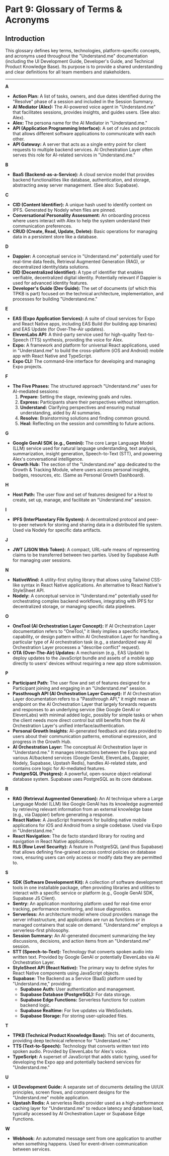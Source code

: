 # Part 9: Glossary of Terms & Acronyms

## Introduction

This glossary defines key terms, technologies, platform-specific concepts, and acronyms used throughout the "Understand.me" documentation (including the UI Development Guide, Developer's Guide, and Technical Product Knowledge Base). Its purpose is to provide a shared understanding and clear definitions for all team members and stakeholders.

---

**A**

*   **Action Plan:** A list of tasks, owners, and due dates identified during the "Resolve" phase of a session and included in the Session Summary.
*   **AI Mediator (Alex):** The AI-powered voice agent in "Understand.me" that facilitates sessions, provides insights, and guides users. (See also: Alex).
*   **Alex:** The persona name for the AI Mediator in "Understand.me."
*   **API (Application Programming Interface):** A set of rules and protocols that allows different software applications to communicate with each other.
*   **API Gateway:** A server that acts as a single entry point for client requests to multiple backend services. AI Orchestration Layer often serves this role for AI-related services in "Understand.me."

**B**

*   **BaaS (Backend-as-a-Service):** A cloud service model that provides backend functionalities like database, authentication, and storage, abstracting away server management. (See also: Supabase).

**C**

*   **CID (Content Identifier):** A unique hash used to identify content on IPFS. Generated by Nodely when files are pinned.
*   **Conversational Personality Assessment:** An onboarding process where users interact with Alex to help the system understand their communication preferences.
*   **CRUD (Create, Read, Update, Delete):** Basic operations for managing data in a persistent store like a database.

**D**

*   **Dappier:** A conceptual service in "Understand.me" potentially used for real-time data feeds, Retrieval Augmented Generation (RAG), or decentralized identity/data solutions.
*   **DID (Decentralized Identifier):** A type of identifier that enables verifiable, decentralized digital identity. Potentially relevant if Dappier is used for advanced identity features.
*   **Developer's Guide (Dev Guide):** The set of documents (of which this TPKB is part) focused on the technical architecture, implementation, and processes for building "Understand.me."

**E**

*   **EAS (Expo Application Services):** A suite of cloud services for Expo and React Native apps, including EAS Build (for building app binaries) and EAS Update (for Over-The-Air updates).
*   **ElevenLabs API:** A third-party service used for high-quality Text-to-Speech (TTS) synthesis, providing the voice for Alex.
*   **Expo:** A framework and platform for universal React applications, used in "Understand.me" to build the cross-platform (iOS and Android) mobile app with React Native and TypeScript.
*   **Expo CLI:** The command-line interface for developing and managing Expo projects.

**F**

*   **The Five Phases:** The structured approach "Understand.me" uses for AI-mediated sessions:
    1.  **Prepare:** Setting the stage, reviewing goals and rules.
    2.  **Express:** Participants share their perspectives without interruption.
    3.  **Understand:** Clarifying perspectives and ensuring mutual understanding, aided by AI summaries.
    4.  **Resolve:** Brainstorming solutions and finding common ground.
    5.  **Heal:** Reflecting on the session and committing to future actions.

**G**

*   **Google GenAI SDK (e.g., Gemini):** The core Large Language Model (LLM) service used for natural language understanding, text analysis, summarization, insight generation, Speech-to-Text (STT), and powering Alex's conversational intelligence.
*   **Growth Hub:** The section of the "Understand.me" app dedicated to the Growth & Tracking Module, where users access personal insights, badges, resources, etc. (Same as Personal Growth Dashboard).

**H**

*   **Host Path:** The user flow and set of features designed for a Host to create, set up, manage, and facilitate an "Understand.me" session.

**I**

*   **IPFS (InterPlanetary File System):** A decentralized protocol and peer-to-peer network for storing and sharing data in a distributed file system. Used via Nodely for specific data artifacts.

**J**

*   **JWT (JSON Web Token):** A compact, URL-safe means of representing claims to be transferred between two parties. Used by Supabase Auth for managing user sessions.

**N**

*   **NativeWind:** A utility-first styling library that allows using Tailwind CSS-like syntax in React Native applications. An alternative to React Native's StyleSheet API.
*   **Nodely:** A conceptual service in "Understand.me" potentially used for orchestrating complex backend workflows, integrating with IPFS for decentralized storage, or managing specific data pipelines.

**O**

*   **OneTool (AI Orchestration Layer Concept):** If AI Orchestration Layer documentation refers to "OneTool," it likely implies a specific interface, capability, or design pattern within AI Orchestration Layer for handling a particular type of AI orchestration task (e.g., a standardized way AI Orchestration Layer processes a "describe conflict" request).
*   **OTA (Over-The-Air) Updates:** A mechanism (e.g., EAS Update) to deploy updates to the JavaScript bundle and assets of a mobile app directly to users' devices without requiring a new app store submission.

**P**

*   **Participant Path:** The user flow and set of features designed for a Participant joining and engaging in an "Understand.me" session.
*   **Passthrough API (AI Orchestration Layer Concept):** If AI Orchestration Layer documentation refers to a "Passthrough API," it might mean an endpoint on the AI Orchestration Layer that largely forwards requests and responses to an underlying service (like Google GenAI or ElevenLabs) with minimal added logic, possibly for simple tasks or when the client needs more direct control but still benefits from the AI Orchestration Layer's unified interface/authentication.
*   **Personal Growth Insights:** AI-generated feedback and data provided to users about their communication patterns, emotional expression, and progress in the Growth Hub.
*   **AI Orchestration Layer:** The conceptual AI Orchestration layer in "Understand.me." It manages interactions between the Expo app and various AI/backend services (Google GenAI, ElevenLabs, Dappier, Nodely, Supabase, Upstash Redis), handles AI-related state, and contains core logic for AI-mediated features.
*   **PostgreSQL (Postgres):** A powerful, open-source object-relational database system. Supabase uses PostgreSQL as its core database.

**R**

*   **RAG (Retrieval Augmented Generation):** An AI technique where a Large Language Model (LLM) like Google GenAI has its knowledge augmented by retrieving relevant information from an external knowledge base (e.g., via Dappier) before generating a response.
*   **React Native:** A JavaScript framework for building native mobile applications for iOS and Android from a single codebase. Used via Expo in "Understand.me."
*   **React Navigation:** The de facto standard library for routing and navigation in React Native applications.
*   **RLS (Row Level Security):** A feature in PostgreSQL (and thus Supabase) that allows defining fine-grained access control policies on database rows, ensuring users can only access or modify data they are permitted to.

**S**

*   **SDK (Software Development Kit):** A collection of software development tools in one installable package, often providing libraries and utilities to interact with a specific service or platform (e.g., Google GenAI SDK, Supabase JS Client).
*   **Sentry:** An application monitoring platform used for real-time error tracking, performance monitoring, and issue diagnostics.
*   **Serverless:** An architecture model where cloud providers manage the server infrastructure, and applications are run as functions or in managed containers that scale on demand. "Understand.me" employs a serverless-first philosophy.
*   **Session Summary:** An AI-generated document summarizing the key discussions, decisions, and action items from an "Understand.me" session.
*   **STT (Speech-to-Text):** Technology that converts spoken audio into written text. Provided by Google GenAI or potentially ElevenLabs via AI Orchestration Layer.
*   **StyleSheet API (React Native):** The primary way to define styles for React Native components using JavaScript objects.
*   **Supabase:** The Backend as a Service (BaaS) platform used by "Understand.me," providing:
    *   **Supabase Auth:** User authentication and management.
    *   **Supabase Database (PostgreSQL):** For data storage.
    *   **Supabase Edge Functions:** Serverless functions for custom backend logic.
    *   **Supabase Realtime:** For live updates via WebSockets.
    *   **Supabase Storage:** For storing user-uploaded files.

**T**

*   **TPKB (Technical Product Knowledge Base):** This set of documents, providing deep technical reference for "Understand.me."
*   **TTS (Text-to-Speech):** Technology that converts written text into spoken audio. Provided by ElevenLabs for Alex's voice.
*   **TypeScript:** A superset of JavaScript that adds static typing, used for developing the Expo app and potentially backend services for "Understand.me."

**U**

*   **UI Development Guide:** A separate set of documents detailing the UI/UX principles, screen flows, and component designs for the "Understand.me" mobile application.
*   **Upstash Redis:** A serverless Redis provider used as a high-performance caching layer for "Understand.me" to reduce latency and database load, typically accessed by AI Orchestration Layer or Supabase Edge Functions.

**W**

*   **Webhook:** An automated message sent from one application to another when something happens. Used for event-driven communication between services.
